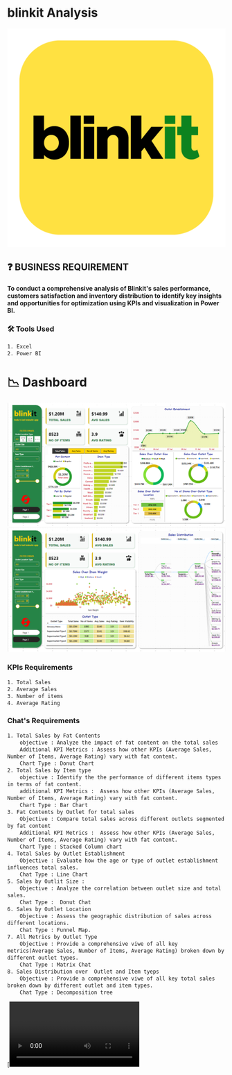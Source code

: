 # blinkit Analysis

![Alt text](blinkit.png)

## ❓ BUSINESS REQUIREMENT
#### To conduct a comprehensive analysis of Blinkit's sales performance, customers satisfaction and inventory distribution to identify key insights and opportunities for optimization using KPIs and visualization in Power BI.

### 🛠 Tools Used
    1. Excel
    2. Power BI

# 📉 Dashboard
![Alt text](Dashboard1.png)
![Alt text](Dashboard2.png)



### KPIs  Requirements
    1. Total Sales 
    2. Average Sales
    3. Number of items
    4. Average Rating 

### Chat's Requirements
    1. Total Sales by Fat Contents
        objective : Analyze the impact of fat content on the total sales
        Additional KPI Metrics : Assess how other KPIs (Average Sales, Number of Items, Average Rating) vary with fat content.
        Chart Type : Donut Chart
    2. Total Sales by Item type
        objective : Identify the the performance of different items types in terms of fat content.
        additional KPI Metrics :  Assess how other KPIs (Average Sales, Number of Items, Average Rating) vary with fat content.
        Chart Type : Bar Chart
    3. Fat Contents by Outlet for total sales
        Objective : Compare total sales across different outlets segmented by fat content
        Additional KPI Metrics :  Assess how other KPIs (Average Sales, Number of Items, Average Rating) vary with fat content.
        Chart Type : Stacked Column chart
    4. Total Sales by Outlet Establishment
        Objective : Evaluate how the age or type of outlet establishment influences total sales.
        Chat Type : Line Chart
    5. Sales by Outlit Size : 
        Objective : Analyze the correlation between outlet size and total sales.
        Chat Type :  Donut Chat
    6. Sales by Outlet Location
        Objective : Assess the geographic distribution of sales across different locations.
        Chat Type : Funnel Map.
    7. All Metrics by Outlet Type
        Objective : Provide a comprehensive viwe of all key metrics(Average Sales, Number of Items, Average Rating) broken down by different outlet types.
        Chat Type : Matrix Chat
    8. Sales Distribution over  Outlet and Item tyeps
        Objective : Provide a comprehensive viwe of all key total sales broken down by different outlet and item types.
        Chat Type : Decomposition tree

[![Watch the video](blinkit.mp4)